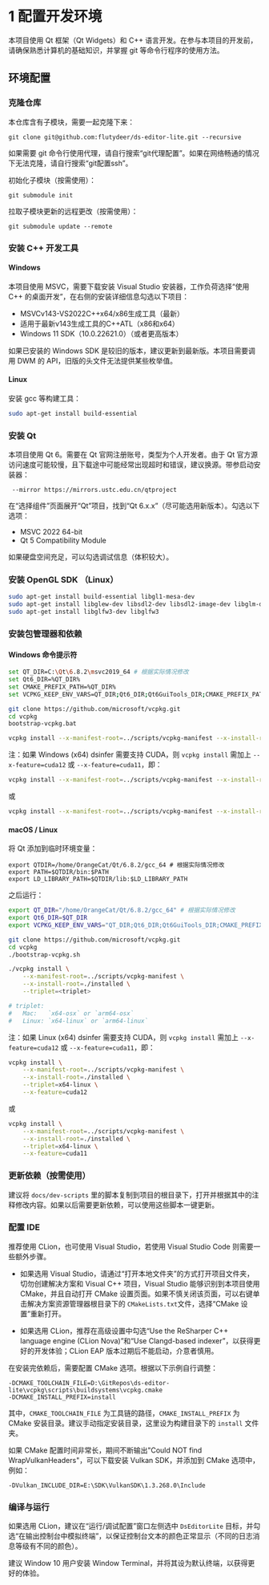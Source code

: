 # 1 配置开发环境

本项目使用 Qt 框架（Qt Widgets）和 C++ 语言开发。在参与本项目的开发前，请确保熟悉计算机的基础知识，并掌握 git 等命令行程序的使用方法。

## 环境配置

### 克隆仓库

本仓库含有子模块，需要一起克隆下来：

```shell
git clone git@github.com:flutydeer/ds-editor-lite.git --recursive
```

如果需要 git 命令行使用代理，请自行搜索“git代理配置”。如果在网络畅通的情况下无法克隆，请自行搜索“git配置ssh”。

初始化子模块（按需使用）：

```shell
git submodule init
```

拉取子模块更新的远程更改（按需使用）：

```shell
git submodule update --remote
```

### 安装 C++ 开发工具

#### Windows

本项目使用 MSVC，需要下载安装 Visual Studio 安装器，工作负荷选择“使用 C++ 的桌面开发”，在右侧的安装详细信息勾选以下项目：

- MSVCv143-VS2022C++x64/x86生成工具（最新）
- 适用于最新v143生成工具的C++ATL（x86和x64）
- Windows 11 SDK（10.0.22621.0）（或者更高版本）

如果已安装的 Windows SDK 是较旧的版本，建议更新到最新版。本项目需要调用 DWM 的 API，旧版的头文件无法提供某些枚举值。

#### Linux

安装 gcc 等构建工具：

```sh
sudo apt-get install build-essential
```

### 安装 Qt

本项目使用 Qt 6。需要在 Qt 官网注册账号，类型为个人开发者。由于 Qt 官方源访问速度可能较慢，且下载途中可能经常出现超时和错误，建议换源。带参启动安装器：

```shell
 --mirror https://mirrors.ustc.edu.cn/qtproject
```

在“选择组件”页面展开“Qt”项目，找到“Qt 6.x.x”（尽可能选用新版本）。勾选以下选项：

- MSVC 2022 64-bit
- Qt 5 Compatibility Module

如果硬盘空间充足，可以勾选调试信息（体积较大）。

### 安装 OpenGL SDK （Linux）

```sh
sudo apt-get install build-essential libgl1-mesa-dev
sudo apt-get install libglew-dev libsdl2-dev libsdl2-image-dev libglm-dev libfreetype6-dev
sudo apt-get install libglfw3-dev libglfw3
```

### 安装包管理器和依赖

#### Windows 命令提示符

```sh
set QT_DIR=C:\Qt\6.8.2\msvc2019_64 # 根据实际情况修改
set Qt6_DIR=%QT_DIR%
set CMAKE_PREFIX_PATH=%QT_DIR%
set VCPKG_KEEP_ENV_VARS=QT_DIR;Qt6_DIR;Qt6GuiTools_DIR;CMAKE_PREFIX_PATH

git clone https://github.com/microsoft/vcpkg.git
cd vcpkg
bootstrap-vcpkg.bat

vcpkg install --x-manifest-root=../scripts/vcpkg-manifest --x-install-root=./installed --triplet=x64-windows
```

注：如果 Windows (x64) dsinfer 需要支持 CUDA，则 `vcpkg install` 需加上 `--x-feature=cuda12` 或 `--x-feature=cuda11`，即：
```sh
vcpkg install --x-manifest-root=../scripts/vcpkg-manifest --x-install-root=./installed --triplet=x64-windows --x-feature=cuda12
```
或
```sh
vcpkg install --x-manifest-root=../scripts/vcpkg-manifest --x-install-root=./installed --triplet=x64-windows --x-feature=cuda11
```

#### macOS / Linux

将 Qt 添加到临时环境变量：

```shell
export QTDIR=/home/OrangeCat/Qt/6.8.2/gcc_64 # 根据实际情况修改
export PATH=$QTDIR/bin:$PATH
export LD_LIBRARY_PATH=$QTDIR/lib:$LD_LIBRARY_PATH
```

之后运行：

```sh
export QT_DIR="/home/OrangeCat/Qt/6.8.2/gcc_64" # 根据实际情况修改
export Qt6_DIR=$QT_DIR
export VCPKG_KEEP_ENV_VARS="QT_DIR;Qt6_DIR;Qt6GuiTools_DIR;CMAKE_PREFIX_PATH"

git clone https://github.com/microsoft/vcpkg.git
cd vcpkg
./bootstrap-vcpkg.sh

./vcpkg install \
    --x-manifest-root=../scripts/vcpkg-manifest \
    --x-install-root=./installed \
    --triplet=<triplet>

# triplet:
#   Mac:   `x64-osx` or `arm64-osx`
#   Linux: `x64-linux` or `arm64-linux`
```

注：如果 Linux (x64) dsinfer 需要支持 CUDA，则 `vcpkg install` 需加上 `--x-feature=cuda12` 或 `--x-feature=cuda11`，即：
```sh
vcpkg install \
    --x-manifest-root=../scripts/vcpkg-manifest \
    --x-install-root=./installed \
    --triplet=x64-linux \
    --x-feature=cuda12
```
或
```sh
vcpkg install \
    --x-manifest-root=../scripts/vcpkg-manifest \
    --x-install-root=./installed \
    --triplet=x64-linux \
    --x-feature=cuda11
```

### 更新依赖（按需使用）

建议将 `docs/dev-scripts` 里的脚本复制到项目的根目录下，打开并根据其中的注释修改内容。如果以后需要更新依赖，可以使用这些脚本一键更新。

### 配置 IDE

推荐使用 CLion，也可使用 Visual Studio，若使用 Visual Studio Code 则需要一些额外步骤。

- 如果选用 Visual Studio，请通过“打开本地文件夹”的方式打开项目文件夹，切勿创建解决方案和 Visual C++ 项目，Visual Studio 能够识别到本项目使用 CMake，并且自动打开 CMake 设置页面。如果不慎关闭该页面，可以右键单击解决方案资源管理器根目录下的 `CMakeLists.txt`文件，选择“CMake 设置”重新打开。

- 如果选用 CLion，推荐在高级设置中勾选“Use the ReSharper C++ language engine (CLion Nova)”和“Use Clangd-based indexer”，以获得更好的开发体验；CLion EAP 版本过期后不能启动，介意者慎用。

在安装完依赖后，需要配置 CMake 选项。根据以下示例自行调整：

```
-DCMAKE_TOOLCHAIN_FILE=D:\GitRepos\ds-editor-lite\vcpkg\scripts\buildsystems\vcpkg.cmake
-DCMAKE_INSTALL_PREFIX=install
```

其中，`CMAKE_TOOLCHAIN_FILE` 为工具链的路径，`CMAKE_INSTALL_PREFIX` 为 CMake 安装目录。建议手动指定安装目录，这里设为构建目录下的 `install` 文件夹。

如果 CMake 配置时间非常长，期间不断输出"Could NOT find WrapVulkanHeaders"，可以下载安装 Vulkan SDK，并添加到 CMake 选项中，例如：

```
-DVulkan_INCLUDE_DIR=E:\SDK\VulkanSDK\1.3.268.0\Include
```

### 编译与运行

如果选用 CLion，建议在“运行/调试配置”窗口左侧选中 `DsEditorLite` 目标，并勾选“在输出控制台中模拟终端”，以保证控制台文本的颜色正常显示（不同的日志消息等级有不同的颜色）。

建议 Window 10 用户安装 Window Terminal，并将其设为默认终端，以获得更好的体验。
